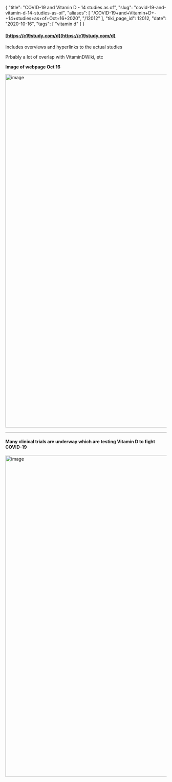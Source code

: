 {
    "title": "COVID-19 and Vitamin D - 14 studies as of",
    "slug": "covid-19-and-vitamin-d-14-studies-as-of",
    "aliases": [
        "/COVID-19+and+Vitamin+D+-+14+studies+as+of+Oct+16+2020",
        "/12012"
    ],
    "tiki_page_id": 12012,
    "date": "2020-10-16",
    "tags": [
        "vitamin d"
    ]
}


#### [https://c19study.com/d](https://c19study.com/d)

Includes overviews and hyperlinks to the actual studies

Prbably a lot of overlap with VitaminDWiki, etc

 **Image of webpage Oct 16** 

<img src="https://d1bk1kqxc0sym.cloudfront.net/attachments/jpeg/c19study.jpg" alt="image" width="1100">

---

#### Many clinical trials are underway which are testing Vitamin D to fight COVID-19

<img src="/attachments/d3.mock.jpg" alt="image" width="1000">